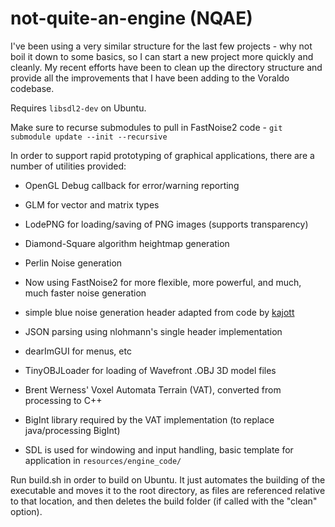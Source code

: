 # not-quite-an-engine (NQAE)
I've been using a very similar structure for the last few projects - why not boil it down to some basics, so I can start a new project more quickly and cleanly. My recent efforts have been to clean up the directory structure and provide all the improvements that I have been adding to the Voraldo codebase.

Requires `libsdl2-dev` on Ubuntu.

Make sure to recurse submodules to pull in FastNoise2 code - `git submodule update --init --recursive`

In order to support rapid prototyping of graphical applications, there are a number of utilities provided:

  - OpenGL Debug callback for error/warning reporting
  
  - GLM for vector and matrix types
  
  - LodePNG for loading/saving of PNG images (supports transparency)
  
  - Diamond-Square algorithm heightmap generation
  
  - Perlin Noise generation
  
  - Now using FastNoise2 for more flexible, more powerful, and much, much faster noise generation
  
  - simple blue noise generation header adapted from code by [kajott](https://gist.github.com/kajott/d9f9bb93043040bfe2f48f4f499903d8)
  
  - JSON parsing using nlohmann's single header implementation
  
  - dearImGUI for menus, etc
  
  - TinyOBJLoader for loading of Wavefront .OBJ 3D model files
  
  - Brent Werness' Voxel Automata Terrain (VAT), converted from processing to C++
  
  - BigInt library required by the VAT implementation (to replace java/processing BigInt)
  
  - SDL is used for windowing and input handling, basic template for application in `resources/engine_code/`
  
 
Run build.sh in order to build on Ubuntu. It just automates the building of the executable and moves it to the root directory, as files are referenced relative to that location, and then deletes the build folder (if called with the "clean" option).
